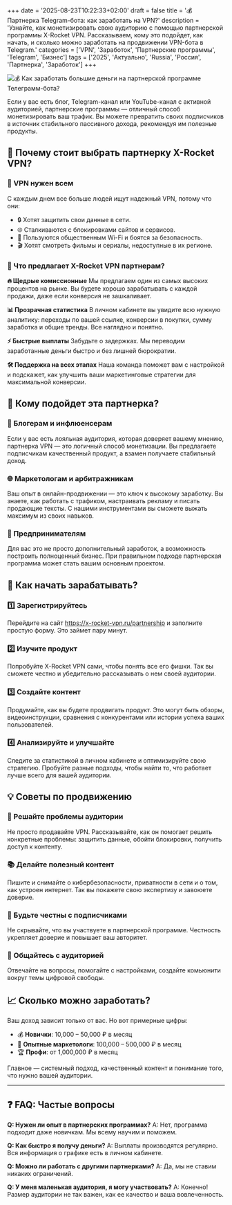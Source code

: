 +++
date = '2025-08-23T10:22:33+02:00'
draft = false
title = '💰 Партнерка Telegram-бота: как заработать на VPN?'
description = 'Узнайте, как монетизировать свою аудиторию с помощью партнерской программы X-Rocket VPN. Рассказываем, кому это подойдет, как начать, и сколько можно заработать на продвижении VPN-бота в Telegram.'
categories = ['VPN', 'Заработок', 'Партнерские программы', 'Telegram', 'Бизнес']
tags = ['2025', 'Актуально', 'Russia', 'Россия', 'Партнерка', 'Заработок']
+++

![💰 Как заработать большие деньги на партнерской программе Телеграмм-бота?](https://imagestoring.fra1.cdn.digitaloceanspaces.com/885B76AC-180D-4358-8C1C-5FD8A64BC97A.png)

Если у вас есть блог, Telegram-канал или YouTube-канал с активной аудиторией, партнерские программы — отличный способ монетизировать ваш трафик. Вы можете превратить своих подписчиков в источник стабильного пассивного дохода, рекомендуя им полезные продукты.

## 🚀 Почему стоит выбрать партнерку X-Rocket VPN?

### 🎯 VPN нужен всем

С каждым днем все больше людей ищут надежный VPN, потому что они:

- 🔒 Хотят защитить свои данные в сети.
- 🌐 Сталкиваются с блокировками сайтов и сервисов.
- 📱 Пользуются общественным Wi-Fi и боятся за безопасность.
- 🎬 Хотят смотреть фильмы и сериалы, недоступные в их регионе.

### 💎 Что предлагает X-Rocket VPN партнерам?

**🔥 Щедрые комиссионные**
Мы предлагаем один из самых высоких процентов на рынке. Вы будете хорошо зарабатывать с каждой продажи, даже если конверсия не зашкаливает.

**📊 Прозрачная статистика**
В личном кабинете вы увидите всю нужную аналитику: переходы по вашей ссылке, конверсии в покупки, сумму заработка и общие тренды. Все наглядно и понятно.

**⚡ Быстрые выплаты**
Забудьте о задержках. Мы переводим заработанные деньги быстро и без лишней бюрократии.

**🛠️ Поддержка на всех этапах**
Наша команда поможет вам с настройкой и подскажет, как улучшить ваши маркетинговые стратегии для максимальной конверсии.

## 🎯 Кому подойдет эта партнерка?

### 📱 Блогерам и инфлюенсерам
Если у вас есть лояльная аудитория, которая доверяет вашему мнению, партнерка VPN — это логичный способ монетизации. Вы предлагаете подписчикам качественный продукт, а взамен получаете стабильный доход.

### 🌐 Маркетологам и арбитражникам
Ваш опыт в онлайн-продвижении — это ключ к высокому заработку. Вы знаете, как работать с трафиком, настраивать рекламу и писать продающие тексты. С нашими инструментами вы сможете выжать максимум из своих навыков.

### 💼 Предпринимателям
Для вас это не просто дополнительный заработок, а возможность построить полноценный бизнес. При правильном подходе партнерская программа может стать вашим основным проектом.

## 🚀 Как начать зарабатывать?

### 1️⃣ Зарегистрируйтесь
Перейдите на сайт https://x-rocket-vpn.ru/partnership и заполните простую форму. Это займет пару минут.

### 2️⃣ Изучите продукт
Попробуйте X-Rocket VPN сами, чтобы понять все его фишки. Так вы сможете честно и убедительно рассказывать о нем своей аудитории.

### 3️⃣ Создайте контент
Продумайте, как вы будете продвигать продукт. Это могут быть обзоры, видеоинструкции, сравнения с конкурентами или истории успеха ваших пользователей.

### 4️⃣ Анализируйте и улучшайте
Следите за статистикой в личном кабинете и оптимизируйте свою стратегию. Пробуйте разные подходы, чтобы найти то, что работает лучше всего для вашей аудитории.

## 💡 Советы по продвижению

### 🎯 Решайте проблемы аудитории
Не просто продавайте VPN. Рассказывайте, как он помогает решить конкретные проблемы: защитить данные, обойти блокировки, получить доступ к контенту.

### 📚 Делайте полезный контент
Пишите и снимайте о кибербезопасности, приватности в сети и о том, как устроен интернет. Так вы покажете свою экспертизу и завоюете доверие.

### 🤝 Будьте честны с подписчиками
Не скрывайте, что вы участвуете в партнерской программе. Честность укрепляет доверие и повышает ваш авторитет.

### 🔄 Общайтесь с аудиторией
Отвечайте на вопросы, помогайте с настройками, создайте комьюнити вокруг темы цифровой свободы.

## 📈 Сколько можно заработать?

Ваш доход зависит только от вас. Но вот примерные цифры:

- 💰 **Новички**: 10,000 – 50,000 ₽ в месяц
- 🚀 **Опытные маркетологи**: 100,000 – 500,000 ₽ в месяц
- 🏆 **Профи**: от 1,000,000 ₽ в месяц

Главное — системный подход, качественный контент и понимание того, что нужно вашей аудитории.

---

## ❓ FAQ: Частые вопросы

**Q: Нужен ли опыт в партнерских программах?**
A: Нет, программа подходит даже новичкам. Мы всему научим и поможем.

**Q: Как быстро я получу деньги?**
A: Выплаты производятся регулярно. Вся информация о графике есть в личном кабинете.

**Q: Можно ли работать с другими партнерками?**
A: Да, мы не ставим никаких ограничений.

**Q: У меня маленькая аудитория, я могу участвовать?**
A: Конечно! Размер аудитории не так важен, как ее качество и ваша вовлеченность.
